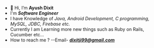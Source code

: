 - 👋 Hi, I’m **Ayush Dixit**
- I'm ***Software Engineer***
- I have Knowledge of *Java, Android Development, C programming, MySQL, JDBC, Firebase etc.*
- Currently I am Learning more new things such as Ruby on Rails, Cucumber etc...
- How to reach me ?
  --Email- ***dixitji99@gmail.com***

